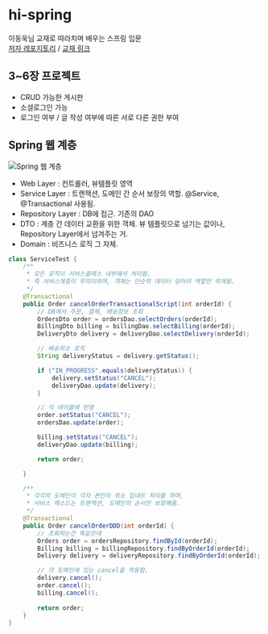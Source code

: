 # hi-spring

이동욱님 교재로 따라치며 배우는 스프링 입문  
[저자 레포지토리](https://github.com/jojoldu/freelec-springboot2-webservice)
/ [교재 링크 ](https://www.aladin.co.kr/shop/wproduct.aspx?ItemId=218568947)

## 3~6장 프로젝트

* CRUD 가능한 게시판
* 소셜로그인 가능
* 로그인 여부 / 글 작성 여부에 따른 서로 다른 권한 부여

## Spring 웹 계층

![Spring 웹 계층](https://blog.kakaocdn.net/dn/bFruEV/btqAUv4HJLQ/H5TVBjqkKc5KBgD4Vdyvkk/img.png)

- Web Layer : 컨트롤러, 뷰템플릿 영역
- Service Layer : 트랜잭션, 도메인 간 순서 보장의 역할. @Service, @Transactional 사용됨.
- Repository Layer : DB에 접근. 기존의 DAO
- DTO : 계층 간 데이터 교환을 위한 객체. 뷰 템플릿으로 넘기는 값이나, Repository Layer에서 넘겨주는 거.
- Domain : 비즈니스 로직 그 자체.

```java
class ServiceTest {
    /**
     * 모든 로직이 서비스클래스 내부에서 처리됨.
     * 즉 서비스계층이 무의미하며, 객체는 단순히 데이터 덩어리 역할만 하게됨.
     */
    @Transactional
    public Order cancelOrderTransactionalScript(int orderId) {
        // DB에서 주문, 결제, 배송정보 조회
        OrdersDto order = ordersDao.selectOrders(orderId);
        BillingDto billing = billingDao.selectBilling(orderId);
        DeliveryDto delivery = deliveryDao.selectDelivery(orderId);

        // 배송취소 로직
        String deliveryStatus = delivery.getStatus();

        if ("IN_PROGRESS".equals(deliveryStatus)) {
            delivery.setStatus("CANCEL");
            deliveryDao.update(delivery);
        }

        // 각 테이블에 반영
        order.setStatus("CANCEL");
        ordersDao.update(order);

        billing.setStatus("CANCEL");
        deliveryDao.update(billing);

        return order;

    }

    /**
     * 각각의 도메인이 각자 본인의 취소 입네트 처리를 하며,
     * 서비스 메소드는 트랜잭션, 도메인의 순서만 보장해줌.
     */
    @Transactional
    public Order cancelOrderDDD(int orderId) {
        // 조회하는건 똑같은데
        Orders order = ordersRepository.findById(orderId);
        Billing billing = billingRepository.findByOrderId(orderId);
        Delivery delivery = deliveryRepository.findByOrderId(orderId);

        // 각 도메인에 있는 cancel을 적용함.
        delivery.cancel();
        order.cancel();
        billing.cancel();
        
        return order;
    }
}
```

